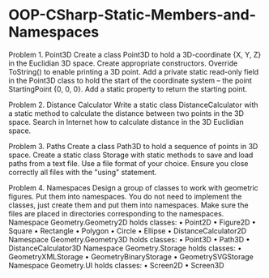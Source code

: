 # OOP-CSharp-Static-Members-and-Namespaces

Problem 1.	Point3D
Create a class Point3D to hold a 3D-coordinate {X, Y, Z} in the Euclidian 3D space. Create appropriate constructors. Override ToString() to enable printing a 3D point.
Add a private static read-only field in the Point3D class to hold the start of the coordinate system – the point StartingPoint {0, 0, 0}. Add a static property to return the starting point.

Problem 2.	Distance Calculator
Write a static class DistanceCalculator with a static method to calculate the distance between two points in the 3D space. Search in Internet how to calculate distance in the 3D Euclidian space.

Problem 3.	Paths
Create a class Path3D to hold a sequence of points in 3D space. Create a static class Storage with static methods to save and load paths from a text file. Use a file format of your choice. Ensure you close correctly all files with the "using" statement.

Problem 4.	Namespaces
Design a group of classes to work with geometric figures. Put them into namespaces. You do not need to implement the classes, just create them and put them into namespaces. Make sure the files are placed in directories corresponding to the namespaces.
Namespace Geometry.Geometry2D holds classes:
•	Point2D
•	Figure2D
•	Square
•	Rectangle
•	Polygon
•	Circle
•	Ellipse
•	DistanceCalculator2D
Namespace Geometry.Geometry3D holds classes:
•	Point3D
•	Path3D
•	DistanceCalculator3D
Namespace Geometry.Storage holds classes:
•	GeometryXMLStorage
•	GeometryBinaryStorage
•	GeometrySVGStorage
Namespace Geometry.UI holds classes:
•	Screen2D
•	Screen3D
